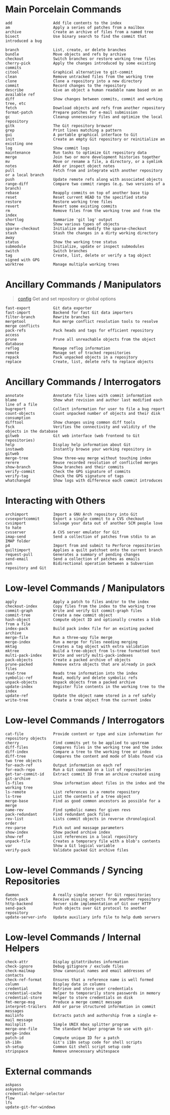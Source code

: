 # Main Porcelain Commands

    add                  Add file contents to the index
    am                   Apply a series of patches from a mailbox
    archive              Create an archive of files from a named tree
    bisect               Use binary search to find the commit that introduced a bug
  
    branch               List, create, or delete branches
    bundle               Move objects and refs by archive
    checkout             Switch branches or restore working tree files
    cherry-pick          Apply the changes introduced by some existing commits
    citool               Graphical alternative to git-commit
    clean                Remove untracked files from the working tree
    clone                Clone a repository into a new directory
    commit               Record changes to the repository
    describe             Give an object a human readable name based on an available ref
    diff                 Show changes between commits, commit and working tree, etc
    fetch                Download objects and refs from another repository
    format-patch         Prepare patches for e-mail submission
    gc                   Cleanup unnecessary files and optimize the local repository
    gitk                 The Git repository browser
    grep                 Print lines matching a pattern
    gui                  A portable graphical interface to Git
    init                 Create an empty Git repository or reinitialize an existing one
    log                  Show commit logs
    maintenance          Run tasks to optimize Git repository data
    merge                Join two or more development histories together
    mv                   Move or rename a file, a directory, or a symlink
    notes                Add or inspect object notes
    pull                 Fetch from and integrate with another repository or a local branch
    push                 Update remote refs along with associated objects
    range-diff           Compare two commit ranges (e.g. two versions of a branch)
    rebase               Reapply commits on top of another base tip
    reset                Reset current HEAD to the specified state
    restore              Restore working tree files
    revert               Revert some existing commits
    rm                   Remove files from the working tree and from the index
    shortlog             Summarize 'git log' output
    show                 Show various types of objects
    sparse-checkout      Initialize and modify the sparse-checkout
    stash                Stash the changes in a dirty working directory away
    status               Show the working tree status
    submodule            Initialize, update or inspect submodules
    switch               Switch branches
    tag                  Create, list, delete or verify a tag object signed with GPG
    worktree             Manage multiple working trees


# Ancillary Commands / Manipulators

> [config](https://git-scm.com/docs/git-config)               Get and set repository or global options

    fast-export          Git data exporter
    fast-import          Backend for fast Git data importers
    filter-branch        Rewrite branches
    mergetool            Run merge conflict resolution tools to resolve merge conflicts
    pack-refs            Pack heads and tags for efficient repository access
    prune                Prune all unreachable objects from the object database
    reflog               Manage reflog information
    remote               Manage set of tracked repositories
    repack               Pack unpacked objects in a repository
    replace              Create, list, delete refs to replace objects

# Ancillary Commands / Interrogators

    annotate             Annotate file lines with commit information
    blame                Show what revision and author last modified each line of a file
    bugreport            Collect information for user to file a bug report
    count-objects        Count unpacked number of objects and their disk consumption
    difftool             Show changes using common diff tools
    fsck                 Verifies the connectivity and validity of the objects in the database
    gitweb               Git web interface (web frontend to Git repositories)
    help                 Display help information about Git
    instaweb             Instantly browse your working repository in gitweb
    merge-tree           Show three-way merge without touching index
    rerere               Reuse recorded resolution of conflicted merges
    show-branch          Show branches and their commits
    verify-commit        Check the GPG signature of commits
    verify-tag           Check the GPG signature of tags
    whatchanged          Show logs with difference each commit introduces

# Interacting with Others
    archimport           Import a GNU Arch repository into Git
    cvsexportcommit      Export a single commit to a CVS checkout
    cvsimport            Salvage your data out of another SCM people love to hate
    cvsserver            A CVS server emulator for Git
    imap-send            Send a collection of patches from stdin to an IMAP folder
    p4                   Import from and submit to Perforce repositories
    quiltimport          Applies a quilt patchset onto the current branch
    request-pull         Generates a summary of pending changes
    send-email           Send a collection of patches as emails
    svn                  Bidirectional operation between a Subversion repository and Git

# Low-level Commands / Manipulators

    apply                Apply a patch to files and/or to the index
    checkout-index       Copy files from the index to the working tree
    commit-graph         Write and verify Git commit-graph files
    commit-tree          Create a new commit object
    hash-object          Compute object ID and optionally creates a blob from a file
    index-pack           Build pack index file for an existing packed archive
    merge-file           Run a three-way file merge
    merge-index          Run a merge for files needing merging
    mktag                Creates a tag object with extra validation
    mktree               Build a tree-object from ls-tree formatted text
    multi-pack-index     Write and verify multi-pack-indexes
    pack-objects         Create a packed archive of objects
    prune-packed         Remove extra objects that are already in pack files
    read-tree            Reads tree information into the index
    symbolic-ref         Read, modify and delete symbolic refs
    unpack-objects       Unpack objects from a packed archive
    update-index         Register file contents in the working tree to the index
    update-ref           Update the object name stored in a ref safely
    write-tree           Create a tree object from the current index



#  Low-level Commands / Interrogators

    cat-file             Provide content or type and size information for repository objects
    cherry               Find commits yet to be applied to upstream
    diff-files           Compares files in the working tree and the index
    diff-index           Compare a tree to the working tree or index
    diff-tree            Compares the content and mode of blobs found via two tree objects
    for-each-ref         Output information on each ref
    for-each-repo        Run a Git command on a list of repositories
    get-tar-commit-id    Extract commit ID from an archive created using git-archive
    ls-files             Show information about files in the index and the working tree
    ls-remote            List references in a remote repository
    ls-tree              List the contents of a tree object
    merge-base           Find as good common ancestors as possible for a merge
    name-rev             Find symbolic names for given revs
    pack-redundant       Find redundant pack files
    rev-list             Lists commit objects in reverse chronological order
    rev-parse            Pick out and massage parameters
    show-index           Show packed archive index
    show-ref             List references in a local repository
    unpack-file          Creates a temporary file with a blob's contents
    var                  Show a Git logical variable
    verify-pack          Validate packed Git archive files

# Low-level Commands / Syncing Repositories

    daemon               A really simple server for Git repositories
    fetch-pack           Receive missing objects from another repository
    http-backend         Server side implementation of Git over HTTP
    send-pack            Push objects over Git protocol to another repository
    update-server-info   Update auxiliary info file to help dumb servers

#  Low-level Commands / Internal Helpers

    check-attr           Display gitattributes information
    check-ignore         Debug gitignore / exclude files
    check-mailmap        Show canonical names and email addresses of contacts
    check-ref-format     Ensures that a reference name is well formed
    column               Display data in columns
    credential           Retrieve and store user credentials
    credential-cache     Helper to temporarily store passwords in memory
    credential-store     Helper to store credentials on disk
    fmt-merge-msg        Produce a merge commit message
    interpret-trailers   Add or parse structured information in commit messages
    mailinfo             Extracts patch and authorship from a single e-mail message
    mailsplit            Simple UNIX mbox splitter program
    merge-one-file       The standard helper program to use with git-merge-index
    patch-id             Compute unique ID for a patch
    sh-i18n              Git's i18n setup code for shell scripts
    sh-setup             Common Git shell script setup code
    stripspace           Remove unnecessary whitespace

# External commands

    askpass
    askyesno
    credential-helper-selector
    flow
    lfs
    update-git-for-windows


